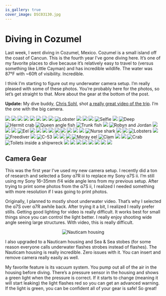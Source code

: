 ```yaml
---
is_gallery: true
cover_image: DSC03130.jpg
---
```


# Diving in Cozumel

Last week, I went diving in Cozumel, Mexico. Cozumel is a small island off the coast of Cancun. This is the fourth year I’ve gone diving here. It’s one of my favorite places to dive because it’s relatively easy to travel to (versus something like Little Cayman) and has incredible wildlife. The water was 87°F with ~60ft of visibility. Incredible.

I think I’m starting to figure out my underwater camera setup. I’m really pleased with some of these photos. You’re probably here for the photos, so let’s get straight to that. More about the gear at the bottom of the post.

**Update:** My dive buddy, [Chris Sohl](https://www.youtube.com/channel/UC07sFZyjpX0GWneEcIXECeA), shot [a really great video of the trip](https://youtu.be/tcNn5JDsZT8). I’m the one with the big camera.

<photo-gallery>
  <photo-row>
    <img src="DSC02998.jpg">
    <img src="DSC03073.jpg">
    <img src="DSC03088.jpg">
  </photo-row>
  <photo-row>
    <img src="DSC03104.jpg">
  </photo-row>
  <photo-row>
    <img src="DSC03107.jpg">
  </photo-row>
  <photo-row>
    <img src="DSC03130.jpg">
  </photo-row>
  <photo-row>
    <img src="DSC03138.jpg">
    <img src="DSC03139.jpg">
  </photo-row>
  <photo-row>
    <img src="DSC03144.jpg" alt="Lobster">
  </photo-row>
  <photo-row>
    <img src="DSC03155.jpg">
    <img src="DSC03187.jpg">
    <img src="DSC03227.jpg">
  </photo-row>
  <photo-row>
    <img src="DSC03195.jpg" alt="Selfie">
  </photo-row>
  <photo-row>
    <img src="DSC03227.jpg">
    <img src="DSC03333.jpg" alt="Deep">
  </photo-row>
  <photo-row>
    <img src="DSC03248.jpg" alt="Hermit crab">
    <img src="DSC03264.jpg" alt="Queen angle fish">
    <img src="DSC03296.jpg" alt="Trunk fish">
    <img src="DSC03441.jpg">
  </photo-row>
  <photo-row>
    <img src="DSC03459.jpg" alt="Robyn and Jordan">
  </photo-row>
  <photo-row>
    <img src="DSC03468.jpg">
  </photo-row>
  <photo-row>
    <img src="DSC03502.jpg">
    <img src="DSC03509.jpg">
  </photo-row>
  <photo-row>
    <img src="DSC03522.jpg" alt="Eel">
  </photo-row>
  <photo-row>
    <img src="DSC03567.jpg">
    <img src="DSC03593.jpg">
    <img src="DSC03615.jpg">
  </photo-row>
  <photo-row>
    <img src="DSC03616.jpg">
    <img src="DSC03622.jpg">
  </photo-row>
  <photo-row>
    <img src="DSC03655.jpg">
    <img src="DSC03719.jpg">
  </photo-row>
  <photo-row>
    <img src="DSC03724.jpg">
    <img src="DSC03735.jpg">
  </photo-row>
  <photo-row>
    <img src="DSC03743.jpg" alt="Nurse shark">
  </photo-row>
  <photo-row>
    <img src="DSC03786.jpg">
    <img src="DSC03818.jpg">
  </photo-row>
  <photo-row>
    <img src="DSC03976.jpg" alt="Lobsters">
    <img src="DSC03984.jpg">
  </photo-row>
  <photo-row>
    <img src="DSC03994.jpg" alt="Freediver">
    <img src="DSC04005.jpg">
  </photo-row>
  <photo-row>
    <img src="DSC04013.jpg" alt="C-53">
  </photo-row>
  <photo-row>
    <img src="DSC04021.jpg">
    <img src="DSC04032.jpg">
    <img src="DSC04035.jpg">
  </photo-row>
  <photo-row>
    <img src="DSC04040.jpg" alt="Moray eel">
  </photo-row>
  <photo-row>
    <img src="DSC04044.jpg" alt="Clam">
  </photo-row>
  <photo-row>
    <img src="DSC04051.jpg">
    <img src="DSC04056.jpg">
  </photo-row>
  <photo-row>
    <img src="DSC04057.jpg" alt="Crab">
  </photo-row>
  <photo-row>
    <img src="DSC04063.jpg" alt="Toilets inside a shipwreck">
  </photo-row>
  <photo-row>
    <img src="DSC04115.jpg">
    <img src="DSC04131.jpg">
  </photo-row>
  <photo-row>
    <img src="DSC04117.jpg">
    <img src="DSC04133.jpg">
  </photo-row>
  <photo-row>
    <img src="DSC04166.jpg">
    <img src="DSC04205.jpg">
  </photo-row>
  <photo-row>
    <img src="DSC04152.jpg">
    <img src="DSC04217.jpg">
  </photo-row>
</photo-gallery>

## Camera Gear

This was the first year I’ve used my new camera setup. I recently did a ton of research and selected a Sony ɑ7R ⅲ to replace my Sony ɑ7S ⅱ. I’m still using my Sony 16–35mm 𝘧/4 wide angle lens from my previous setup. After trying to print some photos from the ɑ7S ⅱ, I realized I needed something with more resolution if I was going to print photos.

Originally, I planned to mostly shoot underwater video. That’s why I selected the ɑ7S over ɑ7R awhile back. After trying it a bit, I realized I really prefer stills. Getting good lighting for video is really difficult. It works best for small things since you can control the light better. I really enjoy shooting wide angle seeing large structures. With video, this is really difficult.

<div style="max-width:480px;margin:0 auto;text-align:center">
  <p><img src="camera.jpg" alt="Nauticam housing"></p>
</div>

I also upgraded to a Nauticam housing and Sea & Sea stobes (for some reason everyone calls underwater flashes strobes instead of flashes). The Nauticam housing is really incredible. Zero issues with it. You can insert and remove camera really easily as well.

My favorite feature is its vacuum system. You pump out all of the air in the housing before diving. There’s a pressure sensor in the housing and shows a green light when the pressure is correct. If it starts to change (meaning it will start leaking) the light flashes red so you can get an advanced warning. If the light is green, you can be confident all of your gear is safe! So great!
